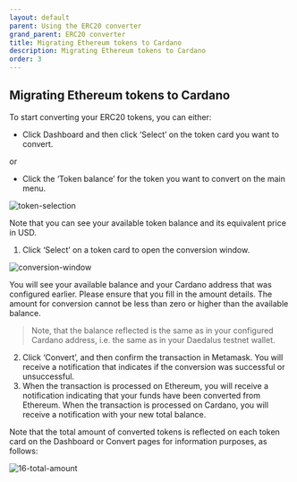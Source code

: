 ```yaml
---
layout: default
parent: Using the ERC20 converter
grand_parent: ERC20 converter 
title: Migrating Ethereum tokens to Cardano
description: Migrating Ethereum tokens to Cardano
order: 3
---
```


## Migrating Ethereum tokens to Cardano

To start converting your ERC20 tokens, you can either:

+ Click Dashboard and then click ‘Select’ on the token card you want to convert.

or 

+ Click the ‘Token balance’ for the token you want to convert on the main menu. 

![token-selection](https://ucarecdn.com/a36e5e29-85fe-48e3-a5dd-ff47108173ed/)

Note that you can see your available token balance and its equivalent price in USD.

1. Click ‘Select’ on a token card to open the conversion window. 	

![conversion-window](https://ucarecdn.com/0d1fc062-0049-4c8b-9150-0543e7fdae8d/-/crop/1027x1092/51,20/-/preview/)

You will see your available balance and your Cardano address that was configured earlier. Please ensure that you fill in the amount details. The amount for conversion cannot be less than zero or higher than the available balance.  

> Note, that the balance reflected is the same as in your configured Cardano address, i.e. the same as in your Daedalus testnet wallet.

2. Click ‘Convert’, and then confirm the transaction in Metamask. You will receive a notification that indicates if the conversion was  successful or unsuccessful.
3. When the transaction is processed on Ethereum, you will receive a notification indicating that your funds have been converted from Ethereum. When the transaction is processed on Cardano, you will receive a notification with your new total balance.

Note that the total amount of converted tokens is reflected on each token card on the Dashboard or Convert pages for information purposes, as follows:

![16-total-amount](https://ucarecdn.com/e1b80f96-70f9-4f7c-b4a1-a49562bf69f4/)
